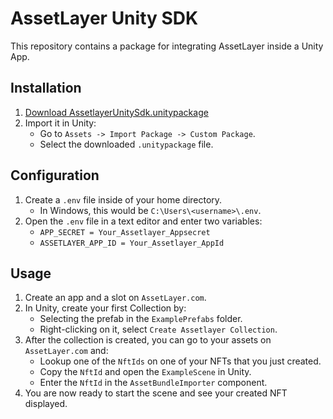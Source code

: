 # AssetLayer Unity SDK

This repository contains a package for integrating AssetLayer inside a Unity App.

## Installation

1. [Download AssetlayerUnitySdk.unitypackage](https://github.com/unbounded-enterprise/assetlayer-unity/blob/2c24fb59e2423aaa6770cf5f255765883179182b/AssetlayerUnitySdk.unitypackage)
2. Import it in Unity:
    - Go to `Assets -> Import Package -> Custom Package`.
    - Select the downloaded `.unitypackage` file.

## Configuration

1. Create a `.env` file inside of your home directory.
    - In Windows, this would be `C:\Users\<username>\.env`.
2. Open the `.env` file in a text editor and enter two variables: 
    - `APP_SECRET = Your_Assetlayer_Appsecret`
    - `ASSETLAYER_APP_ID = Your_Assetlayer_AppId`

## Usage

1. Create an app and a slot on `AssetLayer.com`.
2. In Unity, create your first Collection by:
    - Selecting the prefab in the `ExamplePrefabs` folder.
    - Right-clicking on it, select `Create Assetlayer Collection`.
3. After the collection is created, you can go to your assets on `AssetLayer.com` and:
    - Lookup one of the `NftIds` on one of your NFTs that you just created.
    - Copy the `NftId` and open the `ExampleScene` in Unity.
    - Enter the `NftId` in the `AssetBundleImporter` component.
4. You are now ready to start the scene and see your created NFT displayed.
